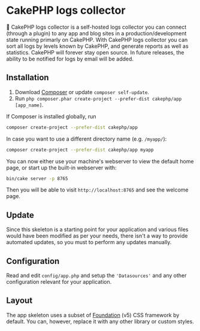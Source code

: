 # CakePHP logs collector

:jack_o_lantern: CakePHP logs collector is a self-hosted logs collector you can connect (through a plugin) to any app and blog sites in a production/development state running primarly on CakePHP.
With CakePHP logs collector you can sort all logs by levels known by CakePHP, and generate reports as well as statistics. CakePHP will forever stay open source.
In future releases, the ability to be notified for logs by email will be added.


## Installation

1. Download [Composer](https://getcomposer.org/doc/00-intro.md) or update `composer self-update`.
2. Run `php composer.phar create-project --prefer-dist cakephp/app [app_name]`.

If Composer is installed globally, run

```bash
composer create-project --prefer-dist cakephp/app
```

In case you want to use a different directory name (e.g. `/myapp/`):

```bash
composer create-project --prefer-dist cakephp/app myapp
```

You can now either use your machine's webserver to view the default home page, or start
up the built-in webserver with:

```bash
bin/cake server -p 8765
```

Then you will be able to visit `http://localhost:8765` and see the welcome page.

## Update

Since this skeleton is a starting point for your application and various files
would have been modified as per your needs, there isn't a way to provide
automated updates, so you must to perform any updates manually.

## Configuration

Read and edit `config/app.php` and setup the `'Datasources'` and any other
configuration relevant for your application.

## Layout

The app skeleton uses a subset of [Foundation](http://foundation.zurb.com/) (v5) CSS
framework by default. You can, however, replace it with any other library or
custom styles.
